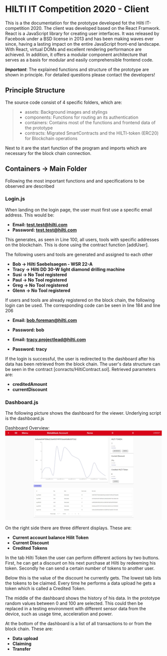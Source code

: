 # HILTI IT Competition 2020 - Client

This is a the documentation for the prototype developed fot the Hilti IT-competition 2020.
The client was developed based on the React Framwork. React is a JavaScript library for creating user interfaces. It was released by Facebook under a BSD license in 2013 and has been making waves ever since, having a lasting impact on the entire JavaScript front-end landscape. With React, virtual DOMs and excellent rendering performance are achieved. In addition, it offers a modular component architecture that serves as a basis for modular and easily comprehensible frontend code.

***Important***: The explained functions and structure of the prototype are shown in principle. For detailed questions please contact the developers!

## Principle Structure
The source code consist of 4 specific folders, which are: 
> * assets: Background images and stylings
> * components: Functions for routing an its authentication
> * containers: Contains most of the functions and frontend data of the prototype
> * contracts: Migrated SmartContracts and the HILTI-token (ERC20) for Blockchain operations

Next to it are the start function of the program and imports which are necessary for the block chain connection.

## Containers -> Main Folder

Following the most important functions and and specifications to be observed are described

### Login.js

When landing on the login page, the user must first use a specific email address. This would be:

* **Email: test.test@hilti.com**
* **Password: test.test@hilti.com**

This generates, as seen in Line 100, all users, tools with specific addresses on the blockchain. This is done using the contract function [addUser].

The following users and tools are generated and assigned to each other

* **Bob     ->      Hilti Saebelsaegen - WSR 22-A**
* **Tracy   ->      Hilti DD 30-W light diamond drilling machine**
* **Susi    ->      No Tool registered**
* **Paul    ->      No Tool registered**
* **Greg    ->      No Tool registered**
* **Glenn   ->      No Tool registered**


If users and tools are already registered on the block chain, the following login can be used.
The corresponding code can be seen in line 184 and line 206

* **Email: bob.foreman@hilti.com**
* **Password: bob**

* **Email: tracy.projectlead@hilti.com**
* **Password: tracy**

If the login is successful, the user is redirected to the dashboard after his data has been retrieved from the block chain. The user's data structure can be seen in the contract [conracts/HiltiContract.sol]. Retrieved parameters are:

* **creditedAmount**
* **currentDiscount**

### Dashboard.js

The following picture shows the dashboard for the viewer. Underlying script is the dashboard.js

Dashboard Overview: ![alt test](screenshots/Screenshot.jpg)

On the right side there are three different displays. These are: 

* **Current account balance Hilit Token**
* **Current Discount**
* **Credited Tokens**

In the tab Hilti Token the user can perform different actions by two buttons. First, he can get a discount on his next purchase at Hilti by redeeming his token. Secondly he can send a certain number of tokens to another user. 

Below this is the value of the discount he currently gets. The lowest tab lists the tokens to be claimed. Every time he performs a data upload he gets a token which is called a Credited Token. 

The middle of the dashboard shows the history of his data. In the prototype random values between 0 and 100 are selected. This could then be replaced in a testing environment with different sensor data from the device, such as usage time, acceleration and power. 

At the bottom of the dashboard is a list of all transactions to or from the block chain. These are:

* **Data upload**
* **Claiming**
* **Transfer**

